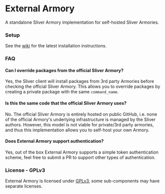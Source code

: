 # External Armory

A standalone Sliver Armory implementation for self-hosted Sliver Armories.

### Setup

See the [wiki](https://github.com/sliverarmory/external-armory/wiki/Setup) for the latest installation instructions.

### FAQ

#### Can I override packages from the official Sliver Armory?

Yes, the Sliver client will install packages from 3rd party Armories before checking the official Sliver Armory. This allows you to override packages by creating a private package with the same `command_name`.

#### Is this the same code that the official Sliver Armory uses?

No. The official Sliver Armory is entirely hosted on public GitHub, i.e. none of the official Armory's underlying infrastructure is managed by the Sliver authors. However, this model is not viable for private/3rd party armories, and thus this implementation allows you to self-host your own Armory.

#### Does External Armory support authentication?

Yes, out of the box External Armory supports a simple token authentication scheme, feel free to submit a PR to support other types of authentication.

### License - GPLv3

External Armory is licensed under [GPLv3](https://www.gnu.org/licenses/gpl-3.0.en.html), some sub-components may have separate licenses.
